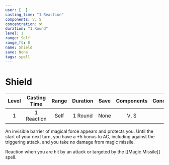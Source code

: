 ```yaml
---
user: [  ]
casting_time: "1 Reaction"
components: V, S
concentration: ❌
duration: "1 Round"
level: 1
range: Self
range_ft: 0
name: Shield
save: None
tags: spell
---
```

# Shield

| **Level** | **Casting Time** | **Range** | **Duration** | **Save** | **Components** | **Concentration** |
|:---:|:---:|:---:|:---:|:---:|:---:|:---:|
| 1 | 1 Reaction | Self | 1 Round | None | V, S | ❌ |

An invisible barrier of magical force appears and protects you. Until the start of your next turn, you have a +5 bonus to AC, including against the triggering attack, and you take no damage from magic missile.

Reaction when you are hit by an attack or targeted by the [[Magic Missile]] spell.